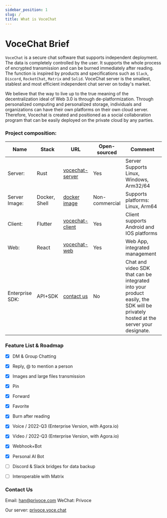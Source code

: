 ```yaml
---
sidebar_position: 1
slug: /
title: What is VoceChat
---
```


# VoceChat Brief

`VoceChat` is a secure chat software that supports independent deployment.
The data is completely controlled by the user.
It supports the whole process of encrypted transmission and can be burned immediately after reading.
The function is inspired by products and specifications such as `Slack`, `Discord`, `RocketChat`, `Matrix` and `Solid`.
VoceChat server is the smallest, stablest and most efficient independent chat server on today's market.

We believe that the way to live up to the true meaning of the decentralization ideal of Web 3.0 is through de-platformization.
Through personalized computing and personalized storage, individuals and organizations can have their own platforms on their own cloud server.
Therefore, Vocechat is created and positioned as a social collaboration program that can be easily deployed on the private cloud by any parties.


### Project composition:

| Name     | Stack   | URL                                                                   | Open-sourced | Comment                                             |
| -------- | ------- | --------------------------------------------------------------------- | ------------ | --------------------------------------------------- |
| Server:  | Rust    | [vocechat-server](https://github.com/Privoce/vocechat-server-rust) | Yes          | Server Supports Linux, Windows, Arm32/64 |
| Server Image:  | Docker, Shell    | [docker image](https://hub.docker.com/r/privoce/vocechat-server/tags) | Non-commercial          | Supports platforms: Linux, Arm64 |
| Client:  | Flutter | [vocechat-client](https://github.com/Privoce/vocechat-client)         | Yes          | Client supports Android and IOS platforms           |
| Web:     | React   | [vocechat-web](https://github.com/privoce/vocechat-web)               | Yes          | Web App, integrated management                      |
| Enterprise SDK: | API+SDK   | [contact us](https://voce.chat) | No           | Chat and video SDK that can be integrated into your product easily, the SDK will be privately hosted at the server your designate.      |

### Feature List & Roadmap

- [x] DM & Group Chatting 
- [x] Reply, @ to mention a person 
- [x] Images and large files transmission 
- [x] Pin 
- [x] Forward 
- [x] Favorite 
- [x] Burn after reading 
- [x] Voice / 2022-Q3 (Enterprise Version, with Agora.io)
- [x] Video / 2022-Q3 (Enterprise Version, with Agora.io)
- [x] Webhook+Bot
- [x] Personal AI Bot
- [ ] Discord & Slack bridges for data backup
- [ ] Interoperable with Matrix


### Contact Us

<!-- Github: [https://github.com/privoce/vocechat-server](https://github.com/privoce/vocechat-server)   -->
Email: han@privoce.com
WeChat: Privoce

Our server: [privoce.voce.chat](https://privoce.voce.chat)

